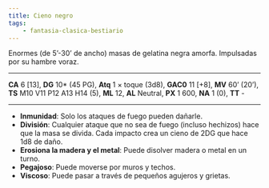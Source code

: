 ```yaml
---
title: Cieno negro
tags:
    - fantasia-clasica-bestiario
---
```

Enormes (de 5’-30’ de ancho) masas de gelatina negra amorfa. Impulsadas por su hambre voraz.
___
**CA** 6 [13], **DG** 10\* (45 PG), **Atq** 1 × toque (3d8), **GAC0** 11 [+8], **MV** 60’ (20’), **TS** M10 V11 P12 A13 H14 (5), **ML** 12, **AL** Neutral, **PX** 1 600, **NA** 1 (0), **TT** -
___

- **Inmunidad**: Solo los ataques de fuego pueden dañarle.
- **División**: Cualquier ataque que no sea de fuego (incluso hechizos) hace que la masa se divida. Cada impacto crea un cieno de 2DG que hace 1d8 de daño.
- **Erosiona la madera y el metal**: Puede disolver madera o metal en un turno.
- **Pegajoso**: Puede moverse por muros y techos.
- **Viscoso**: Puede pasar a través de pequeños agujeros y grietas.

